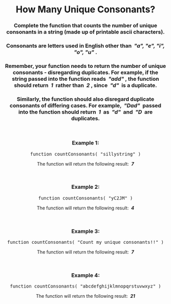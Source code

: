 <div align = 'center'>

# How Many Unique Consonants?

</div>

<div align = 'center'>

<h3>Complete the function that counts the number of unique consonants in a string (made up of printable ascii characters).</h3>

<h3>Consonants are letters used in English other than &nbsp;<em>"a", "e", "i", "o", "u"</em>&nbsp;.</h3>

<h3>Remember, your function needs to return the number of unique consonants - disregarding duplicates. For example, if the string passed into the function reads &nbsp;<em>"add"</em>&nbsp;, the function should return &nbsp;<em>1</em>&nbsp; rather than &nbsp;<em>2</em>&nbsp;, since &nbsp;<em>"d"</em>&nbsp; is a duplicate.</h3>

<h3>Similarly, the function should also disregard duplicate consonants of differing cases. For example, &nbsp;<em>"Dad"</em>&nbsp; passed into the function should return &nbsp;<em>1</em>&nbsp; as &nbsp;<em>"d"</em>&nbsp; and &nbsp;<em>"D</em>&nbsp; are duplicates.</h3>

<br>

<h3>Example 1:</h3>

<pre>function countConsonants(&nbsp;"sillystring"&nbsp;)</pre>

<p>The function will return the following result: &nbsp;<strong><em>7</em></strong></p>

<br>

<h3>Example 2:</h3>

<pre>function countConsonants(&nbsp;"yC2JM"&nbsp;)</pre>

<p>The function will return the following result: &nbsp;<strong><em>4</em></strong></p>

<br>

<h3>Example 3:</h3>

<pre>function countConsonants(&nbsp;"Count my unique consonants!!"&nbsp;)</pre>

<p>The function will return the following result: &nbsp;<strong><em>7</em></strong></p>

<br>

<h3>Example 4:</h3>

<pre>function countConsonants(&nbsp;"abcdefghijklmnopqrstuvwxyz"&nbsp;)</pre>

<p>The function will return the following result: &nbsp;<strong><em>21</em></strong></p>

</div>
